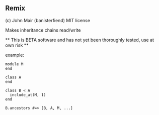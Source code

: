 Remix
--------------

(c) John Mair (banisterfiend) 
MIT license

Makes inheritance chains read/write

** This is BETA software and has not yet been thoroughly tested, use
   at own risk **

example: 

    module M
    end

    class A
    end

    class B < A
      include_at(M, 1)
    end

    B.ancestors #=> [B, A, M, ...]
